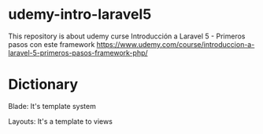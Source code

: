 # udemy-intro-laravel5
This repository is about udemy curse Introducción a Laravel 5 - Primeros pasos con este framework https://www.udemy.com/course/introduccion-a-laravel-5-primeros-pasos-framework-php/

# Dictionary
Blade: It's template system

Layouts: It's a template to views
